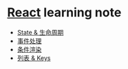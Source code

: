 # [React](https://doc.react-china.org/) learning note

* [State & 生命周期](./state.md)
* [事件处理](./event.md)
* [条件渲染](./if.md)
* [列表 & Keys](./list&key.md)